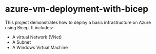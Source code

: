 # azure-vm-deployment-with-bicep
This project demonstrates how to deploy a basic infrastructure on Azure using Bicep. It includes:
- A virtual Network (VNet)
- A Subnet
- A Windows Virtual Machine